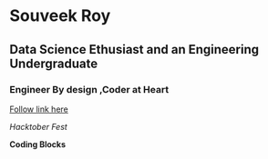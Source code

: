# Souveek Roy

## Data Science Ethusiast and an Engineering Undergraduate

### Engineer By design ,Coder at Heart




[Follow link here](https://www.linkedin.com/in/souveek-roy-9a07a4147/)



_Hacktober Fest_

**Coding Blocks**

